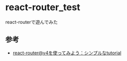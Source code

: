 # react-router_test

react-routerで遊んでみた

## 参考
+ [react-router@v4を使ってみよう：シンプルなtutorial](https://qiita.com/muiscript/items/b4ca1773580317e7112e)
